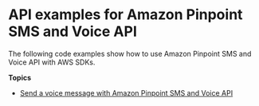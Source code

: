 # API examples for Amazon Pinpoint SMS and Voice API<a name="service_code_examples_pinpoint-sms-voice_api"></a>

The following code examples show how to use Amazon Pinpoint SMS and Voice API with AWS SDKs\.

**Topics**
+ [Send a voice message with Amazon Pinpoint SMS and Voice API](example_pinpoint-sms-voice_SendVoiceMessage_section.md)